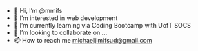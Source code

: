 - 👋 Hi, I’m @mmifs
- 👀 I’m interested in web development
- 🌱 I’m currently learning via Coding Bootcamp with UofT SOCS
- 💞️ I’m looking to collaborate on ...
- 📫 How to reach me michaeljlmifsud@gmail.com
